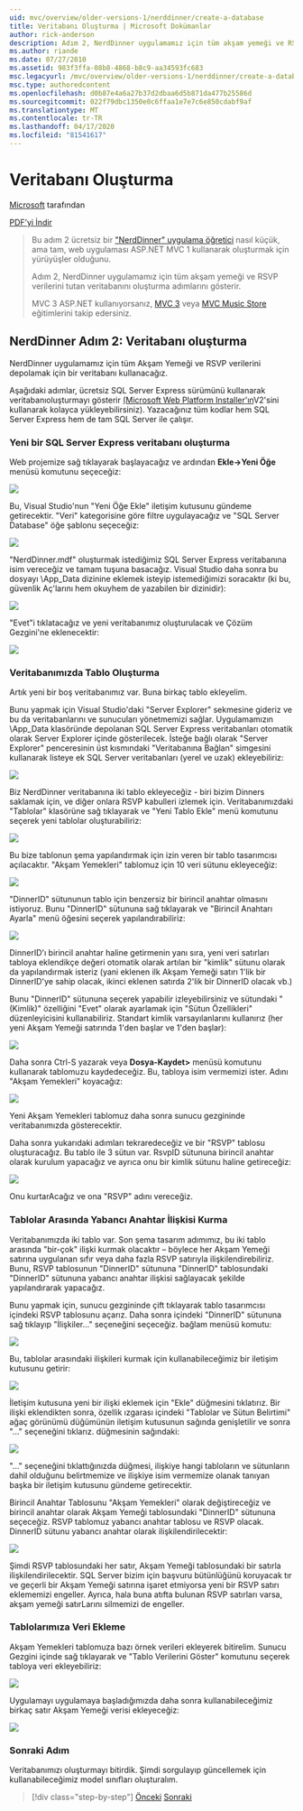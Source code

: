 ```yaml
---
uid: mvc/overview/older-versions-1/nerddinner/create-a-database
title: Veritabanı Oluşturma | Microsoft Dokümanlar
author: rick-anderson
description: Adım 2, NerdDinner uygulamamız için tüm akşam yemeği ve RSVP verilerini tutan veritabanını oluşturma adımlarını gösterir.
ms.author: riande
ms.date: 07/27/2010
ms.assetid: 983f3ffa-08b8-4868-b8c9-aa34593fc683
msc.legacyurl: /mvc/overview/older-versions-1/nerddinner/create-a-database
msc.type: authoredcontent
ms.openlocfilehash: d0b87e4a6a27b37d2dbaa6d5b871da477b25586d
ms.sourcegitcommit: 022f79dbc1350e0c6ffaa1e7e7c6e850cdabf9af
ms.translationtype: MT
ms.contentlocale: tr-TR
ms.lasthandoff: 04/17/2020
ms.locfileid: "81541617"
---
```

# <a name="create-a-database"></a>Veritabanı Oluşturma

[Microsoft](https://github.com/microsoft) tarafından

[PDF’yi İndir](http://aspnetmvcbook.s3.amazonaws.com/aspnetmvc-nerdinner_v1.pdf)

> Bu adım 2 ücretsiz bir ["NerdDinner" uygulama öğretici](introducing-the-nerddinner-tutorial.md) nasıl küçük, ama tam, web uygulaması ASP.NET MVC 1 kullanarak oluşturmak için yürüyüşler olduğunu.
> 
> Adım 2, NerdDinner uygulamamız için tüm akşam yemeği ve RSVP verilerini tutan veritabanını oluşturma adımlarını gösterir.
> 
> MVC 3 ASP.NET kullanıyorsanız, [MVC 3](../../older-versions/getting-started-with-aspnet-mvc3/cs/intro-to-aspnet-mvc-3.md) veya [MVC Music Store](../../older-versions/mvc-music-store/mvc-music-store-part-1.md) eğitimlerini takip edersiniz.

## <a name="nerddinner-step-2-creating-the-database"></a>NerdDinner Adım 2: Veritabanı oluşturma

NerdDinner uygulamamız için tüm Akşam Yemeği ve RSVP verilerini depolamak için bir veritabanı kullanacağız.

Aşağıdaki adımlar, ücretsiz SQL Server Express sürümünü kullanarak veritabanıoluşturmayı gösterir [(Microsoft Web Platform Installer'ın](https://www.microsoft.com/web/downloads/platform.aspx)V2'sini kullanarak kolayca yükleyebilirsiniz). Yazacağınız tüm kodlar hem SQL Server Express hem de tam SQL Server ile çalışır.

### <a name="creating-a-new-sql-server-express-database"></a>Yeni bir SQL Server Express veritabanı oluşturma

Web projemize sağ tıklayarak başlayacağız ve ardından **Ekle-&gt;Yeni Öğe** menüsü komutunu seçeceğiz:

![](create-a-database/_static/image1.png)

Bu, Visual Studio'nun "Yeni Öğe Ekle" iletişim kutusunu gündeme getirecektir. "Veri" kategorisine göre filtre uygulayacağız ve "SQL Server Database" öğe şablonu seçeceğiz:

![](create-a-database/_static/image2.png)

"NerdDinner.mdf" oluşturmak istediğimiz SQL Server Express veritabanına isim vereceğiz ve tamam tuşuna basacağız. Visual Studio daha sonra bu dosyayı \App\_Data dizinine eklemek isteyip istemediğimizi soracaktır (ki bu, güvenlik Aç'larını hem okuyhem de yazabilen bir dizinidir):

![](create-a-database/_static/image3.png)

"Evet"i tıklatacağız ve yeni veritabanımız oluşturulacak ve Çözüm Gezgini'ne eklenecektir:

![](create-a-database/_static/image4.png)

### <a name="creating-tables-within-our-database"></a>Veritabanımızda Tablo Oluşturma

Artık yeni bir boş veritabanımız var. Buna birkaç tablo ekleyelim.

Bunu yapmak için Visual Studio'daki "Server Explorer" sekmesine gideriz ve bu da veritabanlarını ve sunucuları yönetmemizi sağlar. Uygulamamızın \App\_Data klasöründe depolanan SQL Server Express veritabanları otomatik olarak Server Explorer içinde gösterilecek. İsteğe bağlı olarak "Server Explorer" penceresinin üst kısmındaki "Veritabanına Bağlan" simgesini kullanarak listeye ek SQL Server veritabanları (yerel ve uzak) ekleyebiliriz:

![](create-a-database/_static/image5.png)

Biz NerdDinner veritabanına iki tablo ekleyeceğiz - biri bizim Dinners saklamak için, ve diğer onlara RSVP kabulleri izlemek için. Veritabanımızdaki "Tablolar" klasörüne sağ tıklayarak ve "Yeni Tablo Ekle" menü komutunu seçerek yeni tablolar oluşturabiliriz:

![](create-a-database/_static/image6.png)

Bu bize tablonun şema yapılandırmak için izin veren bir tablo tasarımcısı açılacaktır. "Akşam Yemekleri" tablomuz için 10 veri sütunu ekleyeceğiz:

![](create-a-database/_static/image7.png)

"DinnerID" sütununun tablo için benzersiz bir birincil anahtar olmasını istiyoruz. Bunu "DinnerID" sütununa sağ tıklayarak ve "Birincil Anahtarı Ayarla" menü öğesini seçerek yapılandırabiliriz:

![](create-a-database/_static/image8.png)

DinnerID'ı birincil anahtar haline getirmenin yanı sıra, yeni veri satırları tabloya eklendikçe değeri otomatik olarak artılan bir "kimlik" sütunu olarak da yapılandırmak isteriz (yani eklenen ilk Akşam Yemeği satırı 1'lik bir DinnerID'ye sahip olacak, ikinci eklenen satırda 2'lik bir DinnerID olacak vb.)

Bunu "DinnerID" sütununa seçerek yapabilir izleyebilirsiniz ve sütundaki "(Kimlik)" özelliğini "Evet" olarak ayarlamak için "Sütun Özellikleri" düzenleyicisini kullanabiliriz. Standart kimlik varsayılanlarını kullanırız (her yeni Akşam Yemeği satırında 1'den başlar ve 1'den başlar):

![](create-a-database/_static/image9.png)

Daha sonra Ctrl-S yazarak veya **Dosya-Kaydet&gt;** menüsü komutunu kullanarak tablomuzu kaydedeceğiz. Bu, tabloya isim vermemizi ister. Adını "Akşam Yemekleri" koyacağız:

![](create-a-database/_static/image10.png)

Yeni Akşam Yemekleri tablomuz daha sonra sunucu gezgininde veritabanımızda gösterecektir.

Daha sonra yukarıdaki adımları tekraredeceğiz ve bir "RSVP" tablosu oluşturacağız. Bu tablo ile 3 sütun var. RsvpID sütununa birincil anahtar olarak kurulum yapacağız ve ayrıca onu bir kimlik sütunu haline getireceğiz:

![](create-a-database/_static/image11.png)

Onu kurtarAcağız ve ona "RSVP" adını vereceğiz.

### <a name="setting-up-a-foreign-key-relationship-between-tables"></a>Tablolar Arasında Yabancı Anahtar İlişkisi Kurma

Veritabanımızda iki tablo var. Son şema tasarım adımımız, bu iki tablo arasında "bir-çok" ilişki kurmak olacaktır – böylece her Akşam Yemeği satırına uygulanan sıfır veya daha fazla RSVP satırıyla ilişkilendirebiliriz. Bunu, RSVP tablosunun "DinnerID" sütununa "DinnerID" tablosundaki "DinnerID" sütununa yabancı anahtar ilişkisi sağlayacak şekilde yapılandırarak yapacağız.

Bunu yapmak için, sunucu gezgininde çift tıklayarak tablo tasarımcısı içindeki RSVP tablosunu açarız. Daha sonra içindeki "DinnerID" sütununa sağ tıklayıp "İlişkiler..." seçeneğini seçeceğiz. bağlam menüsü komutu:

![](create-a-database/_static/image12.png)

Bu, tablolar arasındaki ilişkileri kurmak için kullanabileceğimiz bir iletişim kutusunu getirir:

![](create-a-database/_static/image13.png)

İletişim kutusuna yeni bir ilişki eklemek için "Ekle" düğmesini tıklatırız. Bir ilişki eklendikten sonra, özellik ızgarası içindeki "Tablolar ve Sütun Belirtimi" ağaç görünümü düğümünün iletişim kutusunun sağında genişletilir ve sonra "..." seçeneğini tıklarız. düğmesinin sağındaki:

![](create-a-database/_static/image14.png)

"..." seçeneğini tıklattığınızda düğmesi, ilişkiye hangi tabloların ve sütunların dahil olduğunu belirtmemize ve ilişkiye isim vermemize olanak tanıyan başka bir iletişim kutusunu gündeme getirecektir.

Birincil Anahtar Tablosunu "Akşam Yemekleri" olarak değiştireceğiz ve birincil anahtar olarak Akşam Yemeği tablosundaki "DinnerID" sütununa seçeceğiz. RSVP tablomuz yabancı anahtar tablosu ve RSVP olacak. DinnerID sütunu yabancı anahtar olarak ilişkilendirilecektir:

![](create-a-database/_static/image15.png)

Şimdi RSVP tablosundaki her satır, Akşam Yemeği tablosundaki bir satırla ilişkilendirilecektir. SQL Server bizim için başvuru bütünlüğünü koruyacak tır ve geçerli bir Akşam Yemeği satırına işaret etmiyorsa yeni bir RSVP satırı eklememizi engeller. Ayrıca, hala buna atıfta bulunan RSVP satırları varsa, akşam yemeği satırLarını silmemizi de engeller.

### <a name="adding-data-to-our-tables"></a>Tablolarımıza Veri Ekleme

Akşam Yemekleri tablomuza bazı örnek verileri ekleyerek bitirelim. Sunucu Gezgini içinde sağ tıklayarak ve "Tablo Verilerini Göster" komutunu seçerek tabloya veri ekleyebiliriz:

![](create-a-database/_static/image16.png)

Uygulamayı uygulamaya başladığımızda daha sonra kullanabileceğimiz birkaç satır Akşam Yemeği verisi ekleyeceğiz:

![](create-a-database/_static/image17.png)

### <a name="next-step"></a>Sonraki Adım

Veritabanımızı oluşturmayı bitirdik. Şimdi sorgulayıp güncellemek için kullanabileceğimiz model sınıfları oluşturalım.

> [!div class="step-by-step"]
> [Önceki](create-a-new-aspnet-mvc-project.md)
> [Sonraki](build-a-model-with-business-rule-validations.md)

